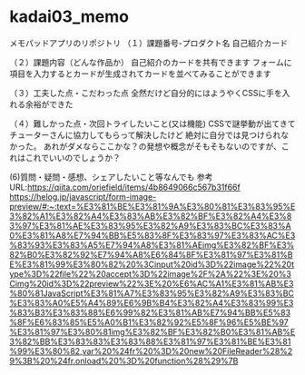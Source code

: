 # kadai03_memo
メモパッドアプリのリポジトリ
（１）課題番号-プロダクト名
自己紹介カード

（２）課題内容（どんな作品か）
自己紹介のカードを共有できます
フォームに項目を入力するとカードが生成されてカードを並べてみることができます

（３）工夫した点・こだわった点
全然だけど自分的にはようやくCSSに手を入れる余裕ができた

（４）難しかった点・次回トライしたいこと(又は機能) 
CSSで謎挙動が出てきてチューターさんに協力してもらって解決したけど
絶対に自分では見つけられなかった。
あれがダメならここかな？の発想や概念がそもそもないのですが、これはこれでいいのでしょうか？

(6)質問・疑問・感想、シェアしたいこと等なんでも
参考URL:https://qiita.com/oriefield/items/4b8649066c567b31f66f
https://helog.jp/javascript/form-image-preview/#:~:text=%E3%81%BE%E3%81%9A%E3%80%81%E3%83%95%E3%82%A1%E3%82%A4%E3%83%AB%E3%82%BF%E3%82%A4%E3%83%97%E3%81%AE%E3%83%95%E3%82%A9%E3%83%BC%E3%83%A0%E3%81%A8%E7%94%BB%E5%83%8F%E3%83%97%E3%83%AC%E3%83%93%E3%83%A5%E7%94%A8%E3%81%AEimg%E3%82%BF%E3%82%B0%E3%82%92%E7%94%A8%E6%84%8F%E3%81%97%E3%81%BE%E3%81%99%E3%80%82%20%3Cinput%20id%3D%22image%22%20type%3D%22file%22%20accept%3D%22image%2F%2A%22%3E%20%3Cimg%20id%3D%22preview%22%3E%20%E6%AC%A1%E3%81%AB%E3%80%81JavaScript%E3%81%A7%E3%83%95%E3%82%A9%E3%83%BC%E3%83%A0%E5%A4%89%E6%9B%B4%E3%82%A4%E3%83%99%E3%83%B3%E3%83%88%E6%99%82%E3%81%AB%E7%94%BB%E5%83%8F%E6%83%85%E5%A0%B1%E3%82%92%E5%8F%96%E5%BE%97%E3%81%97%E3%80%81img%E3%82%BF%E3%82%B0%E3%81%AB%E3%82%BB%E3%83%83%E3%83%88%E3%81%97%E3%81%BE%E3%81%99%E3%80%82,var%20%24fr%20%3D%20new%20FileReader%28%29%3B%20%24fr.onload%20%3D%20function%28%29%7B
